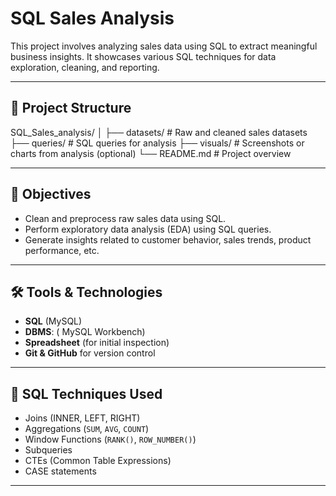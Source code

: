 # SQL Sales Analysis 

This project involves analyzing sales data using SQL to extract 
meaningful business insights. It showcases various SQL techniques 
for data exploration, cleaning, and reporting.

---

## 📁 Project Structure
SQL_Sales_analysis/
│
├── datasets/ # Raw and cleaned sales datasets
├── queries/ # SQL queries for analysis
├── visuals/ # Screenshots or charts from analysis (optional)
└── README.md # Project overview


---

## 🧠 Objectives

- Clean and preprocess raw sales data using SQL.
- Perform exploratory data analysis (EDA) using SQL queries.
- Generate insights related to customer behavior, sales trends, product performance, etc.

---

## 🛠️ Tools & Technologies

- **SQL** (MySQL)
- **DBMS**: ( MySQL Workbench)
- **Spreadsheet** (for initial inspection)
- **Git & GitHub** for version control

---

## 📌 SQL Techniques Used

- Joins (INNER, LEFT, RIGHT)
- Aggregations (`SUM`, `AVG`, `COUNT`)
- Window Functions (`RANK()`, `ROW_NUMBER()`)
- Subqueries
- CTEs (Common Table Expressions)
- CASE statements

---



